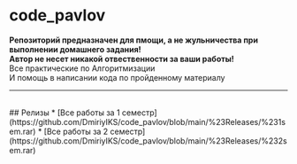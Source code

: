 # code_pavlov
<b>Репозиторий предназначен для пмощи, а не жульничества при выполнении домашнего задания!
<br>
Автор не несет никакой отвественности за ваши работы!</b>
<br>
Все практические по Алгоритмизации
<br>
И помощь в написании кода по пройденному материалу
<hr>
<br>
## Релизы
* [Все работы за 1 семестр](https://github.com/DmiriyIKS/code_pavlov/blob/main/%23Releases/%231sem.rar)
* [Все работы за 2 семестр](https://github.com/DmiriyIKS/code_pavlov/blob/main/%23Releases/%232sem.rar)
